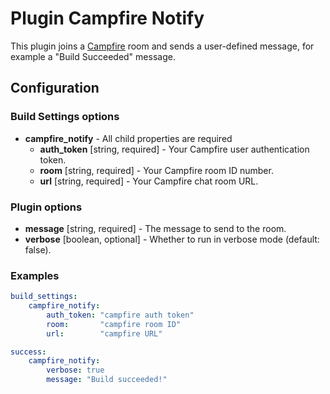 Plugin Campfire Notify
======================

This plugin joins a [Campfire](https://campfirenow.com/) room and sends a user-defined message, for example a 
"Build Succeeded" message.

Configuration
-------------

### Build Settings options

* **campfire_notify** - All child properties are required
    * **auth_token** [string, required] - Your Campfire user authentication token.
    * **room** [string, required] - Your Campfire room ID number.
    * **url** [string, required] - Your Campfire chat room URL.

### Plugin options

* **message** [string, required] - The message to send to the room.
* **verbose** [boolean, optional] - Whether to run in verbose mode (default: false).

### Examples

```yml
build_settings:
    campfire_notify:
        auth_token: "campfire auth token"
        room:       "campfire room ID"
        url:        "campfire URL"

success:
    campfire_notify:
        verbose: true
        message: "Build succeeded!"
```
